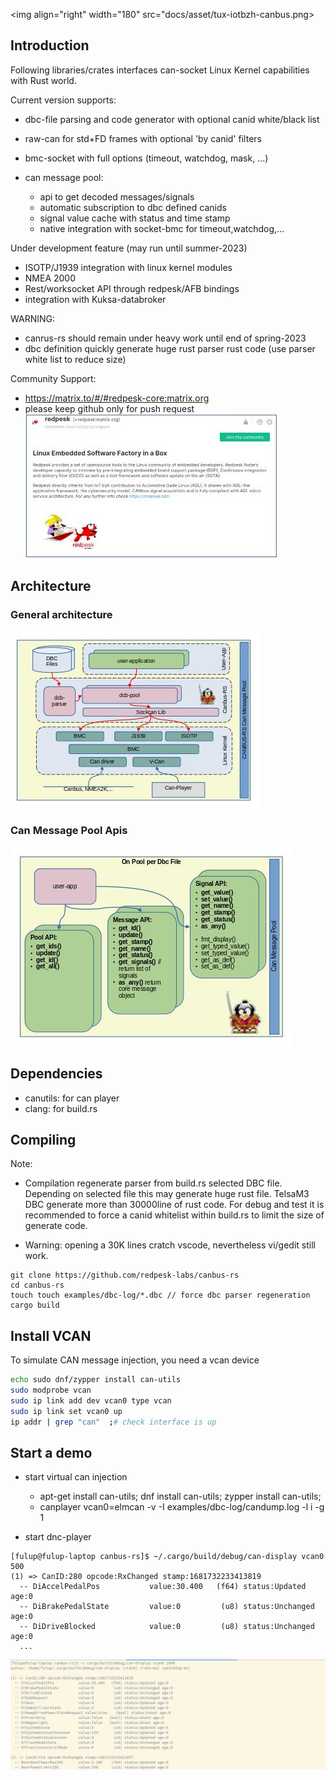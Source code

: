 <img align="right" width="180"  src="docs/asset/tux-iotbzh-canbus.png>
## Introduction

Following libraries/crates interfaces can-socket Linux Kernel capabilities with Rust world.

Current version supports:
* dbc-file parsing and code generator with optional canid white/black list
* raw-can for std+FD frames with optional 'by canid' filters
* bmc-socket with full options (timeout, watchdog, mask, ...)
* can message pool:

    * api to get decoded messages/signals
    * automatic subscription to dbc defined canids
    * signal value cache with status and time stamp
    * native integration with socket-bmc for timeout,watchdog,...

Under development feature (may run until summer-2023)
 * ISOTP/J1939 integration with linux kernel modules
 * NMEA 2000
 * Rest/worksocket API through redpesk/AFB bindings
 * integration with Kuksa-databroker

WARNING:
 * canrus-rs should remain under heavy work until end of spring-2023
 * dbc definition quickly generate huge rust parser rust code (use parser white list to reduce size)

Community Support:
* https://matrix.to/#/#redpesk-core:matrix.org
* please keep github only for push request
![community-spport](docs/asset/matrix-redpesk-community.png)


## Architecture

### General architecture
![canbus-rs-archi](docs/asset/canbus-rs-archi.jpg)

### Can Message Pool Apis
![canbus-rs-pool](docs/asset/canbus-rs-pool.jpg)

## Dependencies

* canutils: for can player
* clang: for build.rs

## Compiling

Note:

* Compilation regenerate parser from build.rs selected DBC file.
Depending on selected file this may generate huge rust file. TelsaM3 DBC
generate more than 30000line of rust code. For debug and test it is
recommended to force a canid whitelist within build.rs to limit the
size of generate code.

* Warning: opening a 30K lines cratch vscode, nevertheless vi/gedit still work.

```
git clone https://github.com/redpesk-labs/canbus-rs
cd canbus-rs
touch touch examples/dbc-log/*.dbc // force dbc parser regeneration
cargo build
```
## Install VCAN

To simulate CAN message injection, you need a vcan device

```bash
echo sudo dnf/zypper install can-utils
sudo modprobe vcan
sudo ip link add dev vcan0 type vcan
sudo ip link set vcan0 up
ip addr | grep "can"  ;# check interface is up
```

## Start a demo

* start virtual can injection
    * apt-get install can-utils;  dnf install can-utils; zypper install can-utils;
    * canplayer vcan0=elmcan -v -I examples/dbc-log/candump.log -l i -g 1

* start dnc-player
```
[fulup@fulup-laptop canbus-rs]$ ~/.cargo/build/debug/can-display vcan0 500
(1) => CanID:280 opcode:RxChanged stamp:1681732233413819
  -- DiAccelPedalPos           value:30.400   (f64) status:Updated age:0
  -- DiBrakePedalState         value:0         (u8) status:Unchanged age:0
  -- DiDriveBlocked            value:0         (u8) status:Unchanged age:0
  ...
```

![can-display](docs/asset/can-display-demo.png)





